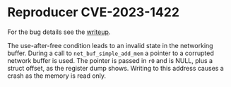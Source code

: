 # Reproducer CVE-2023-1422
For the bug details see the [writeup](../../../../../../../../../04-prev-unknown-vulns/bug-details/zephyr-os/CVE-2023-1422-hci-sent_cmd-shared-reference-race-condition.md).

The use-after-free condition leads to an invalid state in the networking buffer.
During a call to `net_buf_simple_add_mem` a pointer to a corrupted network buffer is used.
The pointer is passed in `r0` and is NULL, plus a struct offset, as the register dump shows.
Writing to this address causes a crash as the memory is read only.
